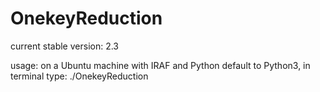 # OnekeyReduction
current stable version: 2.3

usage: 
on a Ubuntu machine with IRAF and Python default to Python3, in terminal type:
./OnekeyReduction
